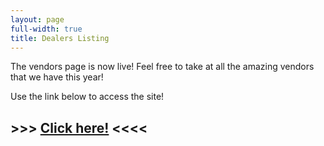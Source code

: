 ```yaml
---
layout: page
full-width: true
title: Dealers Listing
---
```


The vendors page is now live! Feel free to take at all the amazing vendors that we have this year!

Use the link below to access the site!

## **\>\>\>  [Click here!](https://vendors.fursquared.com/public) \<\<\<\<**